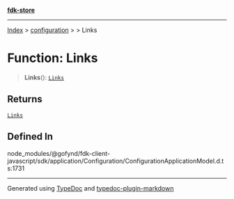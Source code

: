 [**fdk-store**](../../../README.md)
***

[Index](../../../API.md) > [configuration](../../README.md) > [<internal>](../README.md) > Links

# Function: Links

> **Links**(): [`Links`](../type-aliases/type-alias.Links.md)

## Returns

[`Links`](../type-aliases/type-alias.Links.md)

## Defined In

node\_modules/@gofynd/fdk-client-javascript/sdk/application/Configuration/ConfigurationApplicationModel.d.ts:1731

***
Generated using [TypeDoc](https://typedoc.org/) and [typedoc-plugin-markdown](https://www.npmjs.com/package/typedoc-plugin-markdown)
